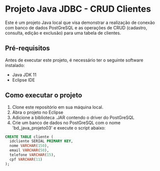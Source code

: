 # Projeto Java JDBC - CRUD Clientes

Este é um projeto Java local que visa demonstrar a realização de conexão com banco de dados PostGreSQL e as operações de CRUD (cadastro, consulta, edição e exclusão) para uma tabela de clientes.

## Pré-requisitos

Antes de executar este projeto, é necessário ter o seguinte software instalado:

- Java JDK 11
- Eclipse IDE

## Como executar o projeto

1. Clone este repositório em sua máquina local.
2. Abra o projeto no Eclipse
3. Adicione a biblioteca .JAR contendo o driver do PostGreSQL
4. Crie um banco de dados no PostGreSQL com o nome 'bd_java_projeto03' e execute o script abaixo:

```sql
CREATE TABLE cliente (
  idcliente SERIAL PRIMARY KEY,
  nome VARCHAR(150),
  email VARCHAR(50),
  telefone VARCHAR(15),
  cpf VARCHAR(11)
);



